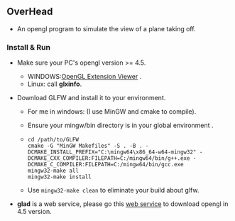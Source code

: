 ## OverHead

- An opengl program to simulate the view of a plane taking off.

### Install & Run

- Make sure your PC's opengl version >= 4.5.
  -  WINDOWS:[OpenGL Extension Viewer](http://download.cnet.com/OpenGL-Extensions-Viewer/3000-18487_4-34442.html) .
  -  Linux: call  **glxinfo**.

- Download GLFW and install it to your environment.

  - For me in windows: (I use MinGW and cmake to compile).

  - Ensure your mingw/bin directory is in your global environment .

  - ```shell
    cd /path/to/GLFW
    cmake -G "MinGW Makefiles" -S . -B . -DCMAKE_INSTALL_PREFIX="C:\mingw64\x86_64-w64-mingw32" -DCMAKE_CXX_COMPILER:FILEPATH=C:/mingw64/bin/g++.exe -DCMAKE_C_COMPILER:FILEPATH=C:/mingw64/bin/gcc.exe
    mingw32-make all
    mingw32-make install
    ```

  - Use `mingw32-make clean` to eliminate your build about glfw.

- **glad** is a web service, please go this [web service](http://glad.dav1d.de/) to download opengl in 4.5 version.

  

